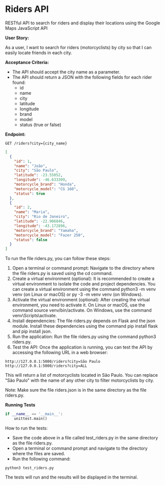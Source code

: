 # Riders API

RESTful API to search for riders and display their locations using the Google Maps JavaScript API

**User Story:**

As a user, 
I want to search for riders (motorcyclists) by city 
so that I can easily locate friends in each city.

**Acceptance Criteria:**

* The API should accept the city name as a parameter.
* The API should return a JSON with the following fields for each rider found:
    * id
    * name
    * city
    * latitude
    * longitude
    * brand
    * model
    * status (true or false)

**Endpoint:**

```
GET /riders?city={city_name}
```

```json
[
  {
    "id": 1,
    "name": "João",
    "city": "São Paulo",
    "latitude": -23.55052,
    "longitude": -46.633309,
    "motorcycle_brand": "Honda",
    "motorcycle_model": "CG 160",
    "status": true
  },
  {
    "id": 2,
    "name": "Maria",
    "city": "Rio de Janeiro",
    "latitude": -22.906846,
    "longitude": -43.172896,
    "motorcycle_brand": "Yamaha",
    "motorcycle_model": "Fazer 250",
    "status": false
  }
]
```

To run the file riders.py, you can follow these steps:

1. Open a terminal or command prompt: Navigate to the directory where the file riders.py is saved using the cd command.
2. Create a virtual environment (optional): It is recommended to create a virtual environment to isolate the code and project dependencies. You can create a virtual environment using the command python3 -m venv venv (on Linux or macOS) or py -3 -m venv venv (on Windows).
3. Activate the virtual environment (optional): After creating the virtual environment, you need to activate it. On Linux or macOS, use the command source venv/bin/activate. On Windows, use the command venv\Scripts\activate.
4. Install dependencies: The file riders.py depends on Flask and the json module. Install these dependencies using the command pip install flask and pip install json.
5. Run the application: Run the file riders.py using the command python3 riders.py.
6. Test the API: Once the application is running, you can test the API by accessing the following URL in a web browser:

```
http://127.0.0.1:5000/riders?city=São Paulo
http://127.0.0.1:5000/riders?city=ALL
```

This will return a list of motorcyclists located in São Paulo. You can replace "São Paulo" with the name of any other city to filter motorcyclists by city.

Note: Make sure the file riders.json is in the same directory as the file riders.py.

**Running Tests**

```python
if __name__ == '__main__':
    unittest.main()
```

How to run the tests:

* Save the code above in a file called test_riders.py in the same directory as the file riders.py.
* Open a terminal or command prompt and navigate to the directory where the files are saved.
* Run the following command:

```console
python3 test_riders.py
```

The tests will run and the results will be displayed in the terminal.
